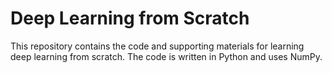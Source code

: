 # Deep Learning from Scratch

This repository contains the code and supporting materials for learning deep learning from scratch. The code is written in Python and uses NumPy.
